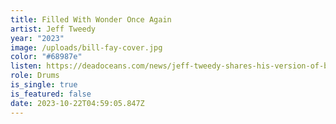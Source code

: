 ```yaml
---
title: Filled With Wonder Once Again
artist: Jeff Tweedy
year: "2023"
image: /uploads/bill-fay-cover.jpg
color: "#68987e"
listen: https://deadoceans.com/news/jeff-tweedy-shares-his-version-of-bill-fays-filled-with-wonder-once-again/
role: Drums
is_single: true
is_featured: false
date: 2023-10-22T04:59:05.847Z
---
```

